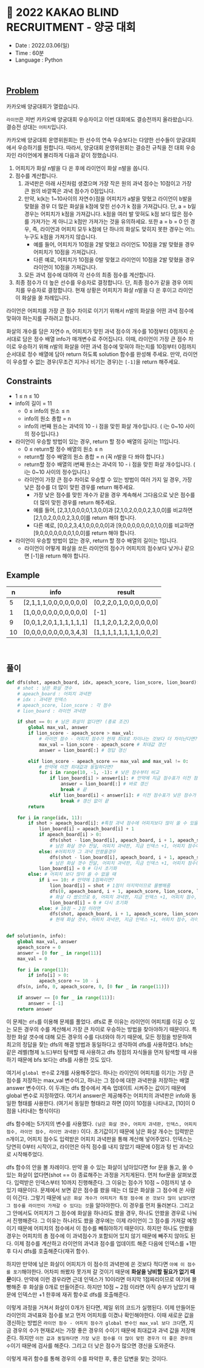 # 🦊 2022 KAKAO BLIND RECRUITMENT - 양궁 대회
- Date : 2022.03.06(일)
- Time : 60분
- Language : Python
<br>

## [Problem](https://programmers.co.kr/learn/courses/30/lessons/92342)
카카오배 양궁대회가 열렸습니다. 

```라이언```은 저번 카카오배 양궁대회 우승자이고 이번 대회에도 결승전까지 올라왔습니다. 결승전 상대는 ```어피치```입니다.

카카오배 양궁대회 운영위원회는 한 선수의 연속 우승보다는 다양한 선수들이 양궁대회에서 우승하기를 원합니다. 따라서, 양궁대회 운영위원회는 결승전 규칙을 전 대회 우승자인 라이언에게 불리하게 다음과 같이 정했습니다.

1. 어피치가 화살 n발을 다 쏜 후에 라이언이 화살 n발을 쏩니다.
2. 점수를 계산합니다.
    1. 과녁판은 아래 사진처럼 생겼으며 가장 작은 원의 과녁 점수는 10점이고 가장 큰 원의 바깥쪽은 과녁 점수가 0점입니다.
    2. 만약, k(k는 1~10사이의 자연수)점을 어피치가 a발을 맞혔고 라이언이 b발을 맞혔을 경우 더 많은 화살을 k점에 맞힌 선수가 k 점을 가져갑니다. 단, a = b일 경우는 어피치가 k점을 가져갑니다. k점을 여러 발 맞혀도 k점 보다 많은 점수를 가져가는 게 아니고 k점만 가져가는 것을 유의하세요. 또한 a = b = 0 인 경우, 즉, 라이언과 어피치 모두 k점에 단 하나의 화살도 맞히지 못한 경우는 어느 누구도 k점을 가져가지 않습니다.
        - 예를 들어, 어피치가 10점을 2발 맞혔고 라이언도 10점을 2발 맞혔을 경우 어피치가 10점을 가져갑니다.
        - 다른 예로, 어피치가 10점을 0발 맞혔고 라이언이 10점을 2발 맞혔을 경우 라이언이 10점을 가져갑니다.
    3. 모든 과녁 점수에 대하여 각 선수의 최종 점수를 계산합니다.
3. 최종 점수가 더 높은 선수를 우승자로 결정합니다. 단, 최종 점수가 같을 경우 어피치를 우승자로 결정합니다.
현재 상황은 어피치가 화살 n발을 다 쏜 후이고 라이언이 화살을 쏠 차례입니다.

라이언은 어피치를 가장 큰 점수 차이로 이기기 위해서 n발의 화살을 어떤 과녁 점수에 맞혀야 하는지를 구하려고 합니다.

화살의 개수를 담은 자연수 n, 어피치가 맞힌 과녁 점수의 개수를 10점부터 0점까지 순서대로 담은 정수 배열 info가 매개변수로 주어집니다. 이때, 라이언이 가장 큰 점수 차이로 우승하기 위해 n발의 화살을 어떤 과녁 점수에 맞혀야 하는지를 10점부터 0점까지 순서대로 정수 배열에 담아 return 하도록 solution 함수를 완성해 주세요. 만약, 라이언이 우승할 수 없는 경우(무조건 지거나 비기는 경우)는 ```[-1]```을 return 해주세요.

## Constraints
- 1 ≤ n ≤ 10
- info의 길이 = 11
    - 0 ≤ info의 원소 ≤ n
    - info의 원소 총합 = n
    - info의 i번째 원소는 과녁의 10 - i 점을 맞힌 화살 개수입니다. ( i는 0~10 사이의 정수입니다.)
- 라이언이 우승할 방법이 있는 경우, return 할 정수 배열의 길이는 11입니다.
    - 0 ≤ return할 정수 배열의 원소 ≤ n
    - return할 정수 배열의 원소 총합 = n (꼭 n발을 다 쏴야 합니다.)
    - return할 정수 배열의 i번째 원소는 과녁의 10 - i 점을 맞힌 화살 개수입니다. ( i는 0~10 사이의 정수입니다.)
    - 라이언이 가장 큰 점수 차이로 우승할 수 있는 방법이 여러 가지 일 경우, 가장 낮은 점수를 더 많이 맞힌 경우를 return 해주세요.
        - 가장 낮은 점수를 맞힌 개수가 같을 경우 계속해서 그다음으로 낮은 점수를 더 많이 맞힌 경우를 return 해주세요.
        - 예를 들어, [2,3,1,0,0,0,0,1,3,0,0]과 [2,1,0,2,0,0,0,2,3,0,0]를 비교하면 [2,1,0,2,0,0,0,2,3,0,0]를 return 해야 합니다.
        - 다른 예로, [0,0,2,3,4,1,0,0,0,0,0]과 [9,0,0,0,0,0,0,0,1,0,0]를 비교하면[9,0,0,0,0,0,0,0,1,0,0]를 return 해야 합니다.
- 라이언이 우승할 방법이 없는 경우, return 할 정수 배열의 길이는 1입니다.
    - 라이언이 어떻게 화살을 쏘든 라이언의 점수가 어피치의 점수보다 낮거나 같으면 [-1]을 return 해야 합니다.

## Example
|n	|info|	result|
| ------------ | ------------ |------------ |
|5 |[2,1,1,1,0,0,0,0,0,0,0]| [0,2,2,0,1,0,0,0,0,0,0]|
|1 |	[1,0,0,0,0,0,0,0,0,0,0]| [-1]|
|9 |	[0,0,1,2,0,1,1,1,1,1,1]| [1,1,2,0,1,2,2,0,0,0,0]|
|10| 	[0,0,0,0,0,0,0,0,3,4,3]|[1,1,1,1,1,1,1,1,0,0,2]|

<br>

## 풀이
```python
def dfs(shot, apeach_board, idx, apeach_score, lion_score, lion_board): 
    # shot : 남은 화살 갯수
    # apeach_board : 어피치 과녁판
    # idx : 과녁판 인덱스
    # apeach_score, lion_score : 각 점수
    # lion_board : 라이언 과녁판

    if shot == 0: # 남은 화살이 없다면? (종료 조건)
        global max_val, answer
        if lion_score - apeach_score > max_val:
            # 라이언 점수 - 어피치 점수가 현재 최대로 차이나는 것보다 더 차이난다면? -> 정답 갱신
            max_val = lion_score - apeach_score # 최대값 갱신
            answer = lion_board[:] # 정답 갱신

        elif lion_score - apeach_score == max_val and max_val != 0:
            # 만약에 이전 최대값과 동일하다면?
            for i in range(10, -1, -1): # 낮은 점수부터 비교
                if lion_board[i] > answer[i]: # 만약에 지금 점수표가 이전 점수표보다 낮은 점수가 더 많으면
                    answer = lion_board[:] # 바로 갱신
                    break # 끝
                elif lion_board[i] < answer[i]: # 이전 점수표가 낮은 점수가 더 많으면
                    break # 갱신 없이 끝
        return

    for i in range(idx, 11):
        if shot > apeach_board[i]: #특정 과녁 점수에 어피치보다 많이 쏠 수 있을 때
            lion_board[i] = apeach_board[i] + 1
            if apeach_board[i] > 0:
                dfs(shot - lion_board[i], apeach_board, i + 1, apeach_score - (10 - i), lion_score + (10 - i), lion_board)
                # 남은 화살 갯수 전달, 어피치 과녁판, 지금 인덱스 +1, 어피치 점수에서는 빼주고,  라이언 점수에서는 더해주기, 라이언 과녁판
            else: #어피치가 그 과녁 안쐈을경우
                dfs(shot - lion_board[i], apeach_board, i + 1, apeach_score, lion_score + (10 - i), lion_board)
                # 남은 화살 갯수 전달, 어피치 과녁판, 지금 인덱스 +1, 어피치 점수(원래대로), 라이언 점수 + 과녁 점수, 라이언 과녁판
            lion_board[i] = 0 # 다시 초기화 
        else: # 어피치 보다 많이 쏠 수 없을 때
            if i == 10: # 만약에 1점짜리면?
                lion_board[i] = shot # 1점이 마지막이므로 몰빵해줌
                dfs(0, apeach_board, i + 1, apeach_score, lion_score, lion_board)
                # 화살 다 썼으므로 0, 어피치 과녁판, 지금 인덱스 +1, 어피치 점수, 라이언 점수)
                lion_board[i] = 0 # 다시 초기화
            else: # 10점 ~ 2점 이라면
                dfs(shot, apeach_board, i + 1, apeach_score, lion_score, lion_board)
                # 현재 화살 갯수, 어피치 과녁판, 지금 인덱스 +1, 어피치 점수, 라이언 점수)


def solution(n, info):
    global max_val, answer
    apeach_score = 0
    answer = [0 for _ in range(11)]
    max_val = 0

    for i in range(11):
        if info[i] > 0:
            apeach_score += 10 - i
    dfs(n, info, 0, apeach_score, 0, [0 for _ in range(11)])

    if answer == [0 for _ in range(11)]:
        answer = [-1]
    return answer

```
이 문제는 ```dfs```를 이용해 문제를 풀었다. dfs로 푼 이유는 라이언이 어피치를 이길 수 있는 모든 경우의 수를 계산해서 가장 큰 차이로 우승하는 방법을 찾아야하기 때문이다. 특정한 화살 갯수에 대해 모든 경우의 수를 다녀와야 하기 때문에, 모든 정점을 방문하여 최고의 정답을 찾는 dfs의 해결 방법과 동일하다고 생각하여 dfs를 사용하였다. bfs는 같은 레벨(형제 노드)부터 탐색할 때 사용하고 dfs 정점의 자식들을 먼저 탐색할 때 사용하기 때문에 bfs 보다는 dfs를 사용한 것도 있다.

여기서 ```global 변수```로 2개를 사용해주었다. 하나는 라이언이 어피치를 이기는 가장 큰 점수를 저장하는 max_val 변수이고, 하나는 그 점수에 대한 과녁판을 저장하는 배열 answer 변수이다. 이 두개는 dfs 함수에서 계속 업데이트 시켜주는 값이기 때문에 global 변수로 지정하였다. 여기서 answer은 제공해주는 어피치의 과녁판은 info와 동일한 형태를 사용한다. (여기서 동일한 형태라고 하면 [0]이 10점을 나타내고, [10]이 0점을 나타내는 형식이다)

dfs 함수에는 5가지의 변수를 사용했다. ```(남은 화살 갯수, 어피치 과녁판, 인덱스, 어피치 점수, 라이언 점수, 라이언 과녁판)``` 이다. 초기값이기 때문에 남은 화살 개수는 입력받은 n개이고, 어피치 점수도 입력받은 어피치 과녁판을 통해 계산해 넣어주었다. 인덱스는 당연히 0부터 시작이고, 라이언은 아직 점수를 내지 않았기 때문에 0점과 텅 빈 과녁으로 시작해주었다. 

dfs 함수의 안을 볼 차례이다. 만약 쏠 수 있는 화살이 남아있다면 for 문을 돌고, 쏠 수 있는 화살이 없다면(shot == 0) 종료해주는 과정을 거치게된다. 먼저 for문을 살펴보겠다. 입력받은 인덱스부터 10까지 진행해준다. 그 이유는 점수가 10점 ~ 0점까지 낼 수 있기 때문이다. 문제에서 보면 같은 점수를 쐈을 때는 더 많은 화살을 그 점수에 쏜 사람이 이긴다. 그렇기 때문에 ```남은 화살 개수가 어피치가 특정 점수에 쏜 것보다 많이 남았다면 그 점수를 라이언이 가져갈 수 있다는 것```을 알아야한다. 이 경우를 먼저 둘러본다. 그리고 그 안에서도 어피치가 그 점수에 화살을 하나라도 쐈을 경우, 하나도 안쐈을 경우로 나눠서 진행해준다. 그 이유는 하나라도 쐈을 경우에는 이제 라이언이 그 점수를 가져갈 예정이기 때문에 어피치의 점수에서 이 점수를 빼줘야하기 때문이다. 하지만 하나도 안쐈을 경우는 어피치의 총 점수에 이 과녁점수가 포함되어 있지 않기 때문에 빼주지 않아도 된다. 이제 점수를 계산하고 라이언의 과녁과 점수를 업데이트 해준 다음에 인덱스를 +1한 후 다시 dfs를 호출해준다(재귀 함수).

하지만 만약에 남은 화살이 어피치가 이 점수의 과녁판에 쏜 것보다 적다면 ```아예 이 점수를 포기```해야한다. 어차피 쏴봤자 못가져 갈 것이기 때문에 **화살을 낭비할 필요가 없기 때문**이다. 만약에 이런 경우라면 근데 인덱스가 10이라면 마지막 1점짜리이므로 여기에 몰빵해준 후 화살을 0개로 만들어준다. 하지만 10점 ~ 2점 이라면 아직 승부가 남았기 때문에 인덱스만 +1 한후에 재귀 함수로 dfs를 호출해준다. 

이렇게 과정을 거쳐서 화살이 0개가 된다면, 제일 위의 코드가 실행된다. 이제 만들어둔 라이언의 과녁표와 점수를 보고 먼저 어피치를 이겼나 확인해야한다. 이때 새로운 값을 갱신하는 방법은 ```라이언 점수 - 어피치 점수가 global 변수인 max_val 보다 크다```면, 지금 경우의 수가 현재로서는 가장 좋은 경우의 수이기 때문에 최대값과 과녁 값을 저장해준다. 하지만 ```이전 값과 동일하다면 가장 낮은 점수를 더 많이 맞힌 경우가 더 좋은 경우의 수```이기 때문에 검사를 해준다. 그리고 더 낮은 점수가 많으면 갱신을 도와준다. 

이렇게 재귀 함수를 통해 경우의 수를 파악한 후, 좋은 답변을 찾는 것이다. 



